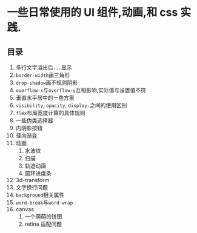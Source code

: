 # 一些日常使用的 UI 组件,动画,和 css 实践.

## 目录

1. 多行文字溢出后`...`显示
2. `border-width`画三角形
3. `drop-shadow`画不规则阴影
4. `overflow-x`与`overflow-y`互相影响,实际值与设置值不符
5. 垂直水平居中的一些方案
6. `visibility`, `opacity`, `display:`之间的使用区别
7. `flex`布局宽度计算的具体规则
8. 一些伪类选择器
9. 内阴影按钮
10. 径向渐变
11. 动画
    1. 水波纹
    2. 扫描
    3. 轨迹动画
    4. 圆环进度条
12.  3d-transform
13.  文字换行问题
14.  `background`相关属性
15.  `word-break`与`word-wrap`
16.  canvas
     1.   一个萌萌的饼图
     2.   retina 适配问题

